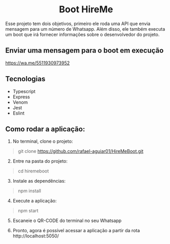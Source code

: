 <h1 align="center">Boot HireMe</h1> 

<p> Esse projeto tem dois objetivos, primeiro ele roda uma API que envia mensagem para um número de Whatsapp. Além disso, ele também executa um boot que irá fornecer informações sobre o desenvolvedor do projeto.  </p>

## Enviar uma mensagem para o boot em execução
https://wa.me/5511930973952

## Tecnologias
- Typescript
- Express
- Venom
- Jest
- Eslint

## Como rodar a aplicação:

1. No terminal, clone o projeto:
> git clone https://github.com/rafael-aguiar01/HireMeBoot.git

2. Entre na pasta do projeto:
> cd hiremeboot

3. Instale as dependências:
> npm install

4. Execute a aplicação:
> npm start

5. Escaneie o QR-CODE do terminal no seu Whatsapp

6. Pronto, agora é possível acessar a aplicação a partir da rota http://localhost:5050/
